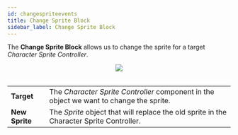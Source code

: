 ```yaml
---
id: changespriteevents
title: Change Sprite Block
sidebar_label: Change Sprite Block
---
```


The **Change Sprite Block** allows us to change the sprite for a target *Character Sprite Controller*.

<center><img src="/img/blocks/changespriteblock.png" /></center>
<br />
<table>
    <tr>
        <td><b>Target</b></td><td>The <i>Character Sprite Controller</i> component in the object we want to change the sprite.</td>
    </tr>
    <tr>
        <td><b>New Sprite</b></td><td>The <i>Sprite</i> object that will replace the old sprite in the Character Sprite Controller.</td>
    </tr>
</table>